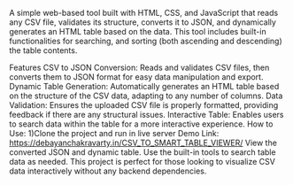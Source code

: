 A simple web-based tool built with HTML, CSS, and JavaScript that reads any CSV file, validates its structure, converts it to JSON, and dynamically generates an HTML table based on the data. This tool includes built-in functionalities for searching, and sorting (both ascending and descending) the table contents.

Features
CSV to JSON Conversion: Reads and validates CSV files, then converts them to JSON format for easy data manipulation and export.
Dynamic Table Generation: Automatically generates an HTML table based on the structure of the CSV data, adapting to any number of columns.
Data Validation: Ensures the uploaded CSV file is properly formatted, providing feedback if there are any structural issues.
Interactive Table: Enables users to search data within the table for a more interactive experience.
How to Use:
1)Clone the project and run in live server
Demo Link:
https://debayanchakravarty.in/CSV_TO_SMART_TABLE_VIEWER/
View the converted JSON and dynamic table.
Use the built-in tools to search table data as needed.
This project is perfect for those looking to visualize CSV data interactively without any backend dependencies.
